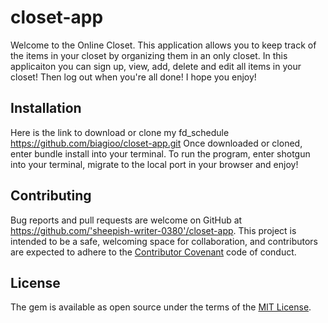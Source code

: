 
# closet-app

Welcome to the Online Closet. This application allows you to keep track of the items in your closet by organizing them in an only closet.
In this applicaiton you can sign up, view, add, delete and edit all items in your closet! Then log out when you're all done!
I hope you enjoy!

## Installation
Here is the link to download or clone my fd_schedule
https://github.com/biagioo/closet-app.git
Once downloaded or cloned, enter bundle install into your terminal. To run the program, enter shotgun into your terminal, migrate to the local port in your browser and enjoy!

## Contributing

Bug reports and pull requests are welcome on GitHub at https://github.com/'sheepish-writer-0380'/closet-app. This project is intended to be a safe, welcoming space for collaboration, and contributors are expected to adhere to the [Contributor Covenant](http://contributor-covenant.org) code of conduct.

## License

The gem is available as open source under the terms of the [MIT License](https://opensource.org/licenses/MIT).
